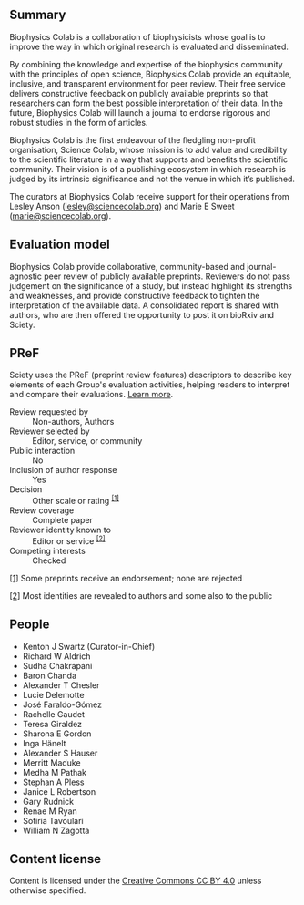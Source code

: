 ## Summary

Biophysics Colab is a collaboration of biophysicists whose goal is to improve the way in which original research is evaluated and disseminated.

By combining the knowledge and expertise of the biophysics community with the principles of open science, Biophysics Colab provide an equitable, inclusive, and transparent environment for peer review. Their free service delivers constructive feedback on publicly available preprints so that researchers can form the best possible interpretation of their data. In the future, Biophysics Colab will launch a journal to endorse rigorous and robust studies in the form of articles.

Biophysics Colab is the first endeavour of the fledgling non-profit organisation, Science Colab, whose mission is to add value and credibility to the scientific literature in a way that supports and benefits the scientific community. Their vision is of a publishing ecosystem in which research is judged by its intrinsic significance and not the venue in which it’s published.

The curators at Biophysics Colab receive support for their operations from Lesley Anson ([lesley@sciencecolab.org](mailto:lesley@sciencecolab.org)) and Marie E Sweet ([marie@sciencecolab.org](mailto:marie@sciencecolab.org)).

## Evaluation model

Biophysics Colab provide collaborative, community-based and journal-agnostic peer review of publicly available preprints. Reviewers do not pass judgement on the significance of a study, but instead highlight its strengths and weaknesses, and provide constructive feedback to tighten the interpretation of the available data. A consolidated report is shared with authors, who are then offered the opportunity to post it on bioRxiv and Sciety.

## PReF

Sciety uses the PReF (preprint review features) descriptors to describe key elements of each Group's evaluation activities, helping readers to interpret and compare their evaluations.
[Learn more](https://osf.io/8zj9w/).

<section>
  <dl class="group-page-pref">
    <dt>Review requested by</dt>
    <dd>Non-authors, Authors</dd>
    <dt>Reviewer selected by</dt>
    <dd>Editor, service, or community</dd>
    <dt>Public interaction</dt>
    <dd>No</dd>
    <dt>Inclusion of author response</dt>
    <dd>Yes</dd>
    <dt>Decision</dt>
    <dd>Other scale or rating <sup><a href="#fn1" id="r1">[1]</a></sup></dd>
    <dt>Review coverage</dt>
    <dd>Complete paper</dd>
    <dt>Reviewer identity known to</dt>
    <dd>Editor or service <sup><a href="#fn2" id="r2">[2]</a></sup></dd>
    <dt>Competing interests</dt>
    <dd>Checked</dd>
  </dl>
  <footer>
    <p id="fn1">
      <a href="#r1">[1]</a> Some preprints receive an endorsement; none are rejected
    </p>
    <p id="fn2">
      <a href="#r2">[2]</a> Most identities are revealed to authors and some also to the public
    </p>
  </footer>
</section>

## People

- Kenton J Swartz (Curator-in-Chief)
- Richard W Aldrich
- Sudha Chakrapani
- Baron Chanda
- Alexander T Chesler
- Lucie Delemotte
- José Faraldo-Gómez
- Rachelle Gaudet
- Teresa Giraldez
- Sharona E Gordon
- Inga Hänelt
- Alexander S Hauser
- Merritt Maduke
- Medha M Pathak
- Stephan A Pless
- Janice L Robertson
- Gary Rudnick
- Renae M Ryan
- Sotiria Tavoulari
- William N Zagotta

## Content license

Content is licensed under the [Creative Commons CC BY 4.0](https://creativecommons.org/licenses/by/4.0/) unless otherwise specified.
